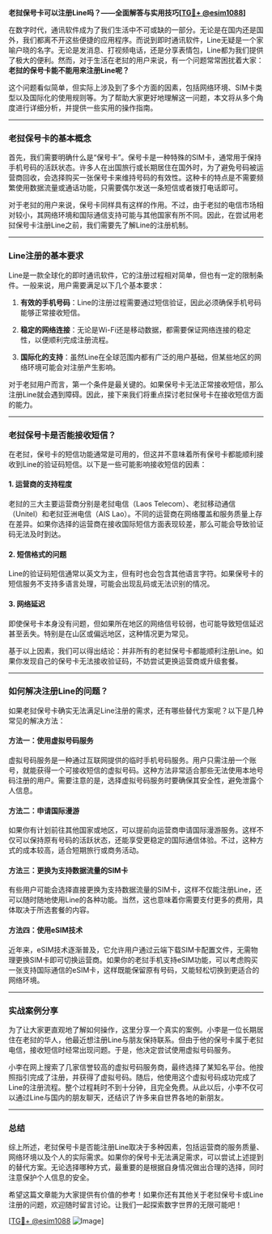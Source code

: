 **老挝保号卡可以注册Line吗？——全面解答与实用技巧[[TG💪+ @esim1088](https://t.me/s/esim1088)]**

在数字时代，通讯软件成为了我们生活中不可或缺的一部分。无论是在国内还是国外，我们都离不开这些便捷的应用程序。而说到即时通讯软件，Line无疑是一个家喻户晓的名字。无论是发消息、打视频电话，还是分享表情包，Line都为我们提供了极大的便利。然而，对于生活在老挝的用户来说，有一个问题常常困扰着大家：**老挝的保号卡能不能用来注册Line呢？**

这个问题看似简单，但实际上涉及到了多个方面的因素，包括网络环境、SIM卡类型以及国际化的使用规则等。为了帮助大家更好地理解这一问题，本文将从多个角度进行详细分析，并提供一些实用的操作指南。

---

### 老挝保号卡的基本概念

首先，我们需要明确什么是“保号卡”。保号卡是一种特殊的SIM卡，通常用于保持手机号码的活跃状态。许多人在出国旅行或长期居住在国外时，为了避免号码被运营商回收，会选择购买一张保号卡来维持号码的有效性。这种卡的特点是不需要频繁使用数据流量或通话功能，只需要偶尔发送一条短信或者拨打电话即可。

对于老挝的用户来说，保号卡同样具有这样的作用。不过，由于老挝的电信市场相对较小，其网络环境和国际通信支持可能与其他国家有所不同。因此，在尝试用老挝保号卡注册Line之前，我们需要先了解Line的注册机制。

---

### Line注册的基本要求

Line是一款全球化的即时通讯软件，它的注册过程相对简单，但也有一定的限制条件。一般来说，用户需要满足以下几个基本要求：

1. **有效的手机号码**：Line的注册过程需要通过短信验证，因此必须确保手机号码能够正常接收短信。
   
2. **稳定的网络连接**：无论是Wi-Fi还是移动数据，都需要保证网络连接的稳定性，以便顺利完成注册流程。

3. **国际化的支持**：虽然Line在全球范围内都有广泛的用户基础，但某些地区的网络环境可能会对注册产生影响。

对于老挝用户而言，第一个条件是最关键的。如果保号卡无法正常接收短信，那么注册Line就会遇到障碍。因此，接下来我们将重点探讨老挝保号卡在接收短信方面的能力。

---

### 老挝保号卡是否能接收短信？

在老挝，保号卡的短信功能通常是可用的，但这并不意味着所有保号卡都能顺利接收到Line的验证码短信。以下是一些可能影响接收短信的因素：

#### 1. **运营商的支持程度**
   老挝的三大主要运营商分别是老挝电信（Laos Telecom）、老挝移动通信（Unitel）和老挝亚洲电信（AIS Lao）。不同的运营商在网络覆盖和服务质量上存在差异。如果你选择的运营商在接收国际短信方面表现较差，那么可能会导致验证码无法及时到达。

#### 2. **短信格式的问题**
   Line的验证码短信通常以英文为主，但有时也会包含其他语言字符。如果保号卡的短信服务不支持多语言处理，可能会出现乱码或无法识别的情况。

#### 3. **网络延迟**
   即使保号卡本身没有问题，但如果所在地区的网络信号较弱，也可能导致短信延迟甚至丢失。特别是在山区或偏远地区，这种情况更为常见。

基于以上因素，我们可以得出结论：并非所有的老挝保号卡都能顺利注册Line。如果你发现自己的保号卡无法接收验证码，不妨尝试更换运营商或升级套餐。

---

### 如何解决注册Line的问题？

如果老挝保号卡确实无法满足Line注册的需求，还有哪些替代方案呢？以下是几种常见的解决方法：

#### 方法一：使用虚拟号码服务
虚拟号码服务是一种通过互联网提供的临时手机号码服务。用户只需注册一个账号，就能获得一个可接收短信的虚拟号码。这种方法非常适合那些无法使用本地号码注册的用户。需要注意的是，选择虚拟号码服务时要确保其安全性，避免泄露个人信息。

#### 方法二：申请国际漫游
如果你有计划前往其他国家或地区，可以提前向运营商申请国际漫游服务。这样不仅可以保持原有号码的活跃状态，还能享受更稳定的国际通信体验。不过，这种方式的成本较高，适合短期旅行或商务活动。

#### 方法三：更换为支持数据流量的SIM卡
有些用户可能会选择直接更换为支持数据流量的SIM卡，这样不仅能注册Line，还可以随时随地使用Line的各种功能。当然，这也意味着你需要支付更多的费用，具体取决于所选套餐的内容。

#### 方法四：使用eSIM技术
近年来，eSIM技术逐渐普及，它允许用户通过云端下载SIM卡配置文件，无需物理更换SIM卡即可切换运营商。如果你的老挝手机支持eSIM功能，可以考虑购买一张支持国际通信的eSIM卡，这样既能保留原有号码，又能轻松切换到更适合的网络环境。

---

### 实战案例分享

为了让大家更直观地了解如何操作，这里分享一个真实的案例。小李是一位长期居住在老挝的华人，他最近想注册Line与朋友保持联系。但由于他的保号卡属于老挝电信，接收短信时经常出现问题。于是，他决定尝试使用虚拟号码服务。

小李在网上搜索了几家信誉较高的虚拟号码服务商，最终选择了某知名平台。他按照指引完成了注册，并获得了虚拟号码。随后，他使用这个虚拟号码成功完成了Line的注册流程。整个过程耗时不到十分钟，且完全免费。从此以后，小李不仅可以通过Line与国内的朋友聊天，还结识了许多来自世界各地的新朋友。

---

### 总结

综上所述，老挝保号卡是否能注册Line取决于多种因素，包括运营商的服务质量、网络环境以及个人的实际需求。如果你的保号卡无法满足需求，可以尝试上述提到的替代方案。无论选择哪种方式，最重要的是根据自身情况做出合理的选择，同时注意保护个人信息的安全。

希望这篇文章能为大家提供有价值的参考！如果你还有其他关于老挝保号卡或Line注册的问题，欢迎随时留言讨论。让我们一起探索数字世界的无限可能吧！

[[TG💪+ @esim1088](https://t.me/s/esim1088) ![Image](https://i.postimg.cc/4NQfJmqS/Snipaste-2025-05-13-00-14-12.png)]